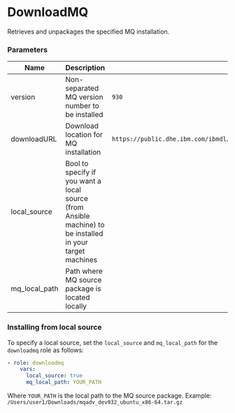 # DownloadMQ
Retrieves and unpackages the specified MQ installation.

### Parameters

| Name | Description | Example |
| --- | --- | --- |
| version | Non-separated MQ version number to be installed | `930` |
| downloadURL| Download location for MQ installation | `https://public.dhe.ibm.com/ibmdl/export/pub/software/websphere/messaging/mqadv/` |
| local_source | Bool to specify if you want a local source (from Ansible machine) to be installed in your target machines |
| mq_local_path | Path where MQ source package is located locally |

### Installing from local source

To specify a local source, set the `local_source` and `mq_local_path` for the `downloadmq` role as follows:

  ```yaml
  - role: downloadmq
      vars:
        local_source: true
        mq_local_path: YOUR_PATH
  ```
  Where `YOUR_PATH` is the local path to the MQ source package. Example: `/Users/user1/Downloads/mqadv_dev932_ubuntu_x86-64.tar.gz`